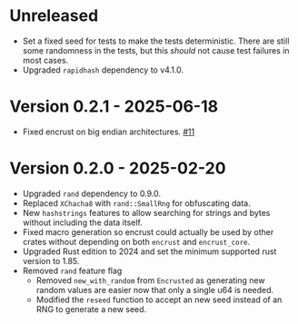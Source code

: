 # Unreleased

* Set a fixed seed for tests to make the tests deterministic. There are still some randomness in the
  tests, but this *should* not cause test failures in most cases.
* Upgraded `rapidhash` dependency to v4.1.0.

# Version 0.2.1 - 2025-06-18

* Fixed encrust on big endian architectures. [#11]

[#11]: https://github.com/emiltayl/encrust/pull/11

# Version 0.2.0 - 2025-02-20

* Upgraded `rand` dependency to 0.9.0.
* Replaced `XChacha8` with `rand::SmallRng` for obfuscating data.
* New `hashstrings` features to allow searching for strings and bytes without including the data
  itself.
* Fixed macro generation so encrust could actually be used by other crates without depending on both
  `encrust` and `encrust_core`.
* Upgraded Rust edition to 2024 and set the minimum supported rust version to 1.85.
* Removed `rand` feature flag
  * Removed `new_with_random` from `Encrusted` as generating new random values are easier now that
    only a single u64 is needed.
  * Modified the `reseed` function to accept an new seed instead of an RNG to generate a new seed.
